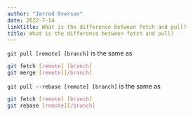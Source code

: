 ```yaml
---
author: "Jarrod Overson"
date: 2022-7-14
linktitle: What is the difference between fetch and pull?
title: What is the difference between fetch and pull?
---
```


`git pull [remote] [branch]` is the same as

```sh
git fetch [remote] [branch]
git merge [remote][/branch]
```

`git pull --rebase [remote] [branch]` is the same as

```sh
git fetch [remote] [branch]
git rebase [remote][/branch]
```
